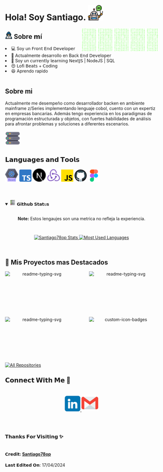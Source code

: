 <h1> Hola! Soy Santiago. <img src="assets/robot.png" width="50"></h1>
<img align="right" width="50%" src="assets/matrix.svg">

<h2> <img src="assets/hacker.png" width="24"/> Sobre 𝗺í </h2>

<li> 💻 Soy un 𝖥𝗋𝗈𝗇𝗍 𝖤𝗇𝖽 𝖣𝖾𝗏𝖾𝗅𝗈𝗉𝖾𝗋 </li>
<li> 🧳  Actualmente desarrollo en Back 𝖤𝗇𝖽 𝖣𝖾𝗏𝖾𝗅𝗈𝗉𝖾𝗋 </li>
<li> 🧠 Soy un 𝖼𝗎𝗋𝗋𝖾𝗇𝗍𝗅𝗒 𝗅𝖾𝖺𝗋𝗇𝗂𝗇𝗀 𝖭𝖾𝗑𝗍𝖩𝖲 | NodeJS | SQL</li>
<li> 😍 𝖫𝗈𝖿𝗂 𝖡𝖾𝖺𝗍𝗌 + 𝖢𝗈𝖽𝗂𝗇𝗀 </li>
<li> 😆 Aprendo rapido </li>

<br/>
<h2>Sobre mi</h2>
<p>
  Actualmente me desempeño como desarrollador backen en ambiente mainframe z/Series implementando lenguaje cobol, cuento con un expertiz en empresas bancarias. Además tengo experiencia en los paradigmas de programación estructurada y objetos, con fuertes habilidades de análisis para afrontar problemas y soluciones a diferentes escenarios.
</p>
<img  width="10%" src="assets/database.png">

<br/>
<h2>𝗟𝗮𝗻𝗴𝘂𝗮𝗴𝗲𝘀 𝗮𝗻𝗱 𝗧𝗼𝗼𝗹𝘀</h2>
<code><img width="43" src="assets/react.png"></code>
<code><img width="40" src="assets/typescript.png"></code>
<code><img width="43" src="assets/next.png"></code>
<code><img width="43" src="assets/redux.png"></code>
<code><img width="40" src="assets/js.png"></code>
<code><img width="40" src="assets/code.png"></code>
<code><img width="40" src="assets/figma.png"></code>

<br/>
<br/>

#

<details open="">
<summary>
  <img src="assets/status.png" height="20">
  <span>𝗚𝗶𝘁𝗵𝘂𝗯 𝗦𝘁𝗮𝘁u𝘀</span>
  <br/>
  <br/>
  <p align="center">
  <b>Note:</b> Estos lengaujes son una metrica no refleja la experiencia.
</p>
</summary>
<br>

<p align="center">
  <a href="https://github.com/Santiago78op" target="_blank">
    <img width="400em" src="https://github-readme-stats.vercel.app/api?username=Santiago78op&show_icons=true&theme=react&rank_icon=github" alt="Santiago78op Stats" />
    <img width="335em" src="https://github-readme-stats.vercel.app/api/top-langs/?username=Santiago78op&layout=compact&theme=react" alt="Most Used Languages" />
  </a>
</p>
</details>
<br>

## 📘 Mis Proyectos mas Destacados

<!-- Bassed on: Repo info cards - https://github.com/anuraghazra/github-readme-stats -->
<p align="center">
  <p style="widht: 100%;" align="center">
    <a href="https://github.com/Santiago78op/LFP-VJ-201905884-P1"><img align="left" width="45%" height="150px" src="https://github-readme-stats.vercel.app/api/pin/?username=Santiago78op&repo=LFP-VJ-201905884-P1&bg_color=1F222E&title_color=7cebf5&icon_color=2d7de4&theme=react&border_color=7cebf5&border_radius=10&show_icons=true" alt="readme-typing-svg"></a>
    <a href="https://github.com/Santiago78op/LFP-VJ-201905884-P2"><img align="right" width="45%" height="150px" src="https://github-readme-stats.vercel.app/api/pin/?username=Santiago78op&repo=LFP-VJ-201905884-P2&bg_color=1F222E&title_color=7cebf5&icon_color=2d7de4&theme=react&border_color=7cebf5&border_radius=10&show_icons=true" alt="readme-typing-svg"></a>
  </p>
  <p align="center">&#8192;</p>
  <p style="widht: 100%;" align="center">
    <a href="https://github.com/Santiago78op/PC2_Proyecto3_201905884."><img align="left" width="45%" height="150px" src="https://github-readme-stats.vercel.app/api/pin/?username=Santiago78op&repo=PC2_Proyecto3_201905884.&bg_color=1F222E&title_color=7cebf5&icon_color=2d7de4&theme=react&border_color=7cebf5&border_radius=10&show_icons=true" alt="readme-typing-svg"></a>
    <a href="https://github.com/Santiago78op/calculadora-javaFx-Jflex"><img align="right" width="45%" height="150px" src="https://github-readme-stats.vercel.app/api/pin?username=Santiago78op&repo=calculadora-javaFx-Jflex&theme=react&border_color=7cebf5&border_radius=10&bg_color=1F222E&title_color=7cebf5&icon_color=2d7de4&show_icons=true" alt="custom-icon-badges"></a>
  </p>
</p>

<p align="center">&#8192;</p>
<p align="center">&#8192;</p>

<p align="left">
  <a href="https://github.com/Santiago78op?tab=repositories"><img alt="All Repositories" title="All Repositories" src="https://custom-icon-badges.herokuapp.com/badge/-All%20Repos-2962FF?style=for-the-badge&logoColor=white&logo=repo"/></a>
</p>

<h2>
  𝗖𝗼𝗻𝗻𝗲𝗰𝘁 𝗪𝗶𝘁𝗵 𝗠𝗲 📲
</h2>

<p align="center">
  <br>
  <a href="https://www.linkedin.com/in/leonardo-yzquierdo-97899983/" target="_blank">
    <code><img width="51" src="assets/linkedin.png"/></code>
  </a>
  <a href="mailto: leoyzquierdo@gmail.com" target="_blank">
    <code><img width="55" src="assets/gmail.png"/></code>
  </a>
</p>
<br/>

#

<h3>𝗧𝗵𝗮𝗻𝗸𝘀 𝗙𝗼𝗿 𝗩𝗶𝘀𝗶𝘁𝗶𝗻𝗴 ✨</h3>

#

<h4>𝗖𝗿𝗲𝗱𝗶𝘁: <a href="https://github.com/Santiago78op">Santiago78op</a></h4>
<p>𝗟𝗮𝘀𝘁 𝗘𝗱𝗶𝘁𝗲𝗱 𝗢𝗻: 17/04/2024</p>